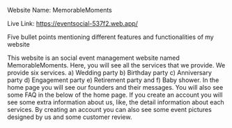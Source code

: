 Website Name: MemorableMoments

Live Link: https://eventsocial-537f2.web.app/

Five bullet points mentioning different features and functionalities of my website

This website is an social event management website named MemorableMoments. Here, you will see all the services that we provide. We provide six services. a) Wedding party b) Birthday party c) Anniversary party d) Engagement party e) Retirement party and f) Baby shower.
In the home page you will see our founders and their messages.
You will also see some FAQ in the below of the home page.
If you create an account you will see some extra information about us, like, the detail information about each services.
By creating an account you can also see some event pictures designed by us and some customer review.
